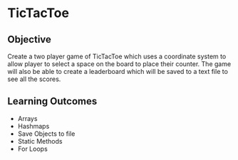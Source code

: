 # TicTacToe
## Objective
Create a two player game of TicTacToe which uses a coordinate system to allow player to select a space
on the board to place their counter. The game will also be able to create a leaderboard which will be saved
to a text file to see all the scores. 

## Learning Outcomes
* Arrays
* Hashmaps
* Save Objects to file
* Static Methods
* For Loops